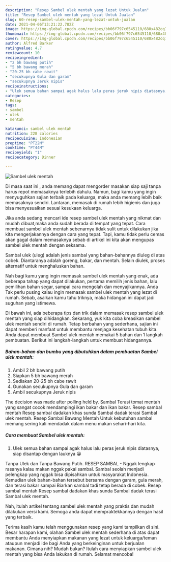 ```yaml
---
description: "Resep Sambel ulek mentah yang lezat Untuk Jualan"
title: "Resep Sambel ulek mentah yang lezat Untuk Jualan"
slug: 60-resep-sambel-ulek-mentah-yang-lezat-untuk-jualan
date: 2021-04-06T13:21:22.782Z
image: https://img-global.cpcdn.com/recipes/bb06f797c6545110/680x482cq70/sambel-ulek-mentah-foto-resep-utama.jpg
thumbnail: https://img-global.cpcdn.com/recipes/bb06f797c6545110/680x482cq70/sambel-ulek-mentah-foto-resep-utama.jpg
cover: https://img-global.cpcdn.com/recipes/bb06f797c6545110/680x482cq70/sambel-ulek-mentah-foto-resep-utama.jpg
author: Alfred Barker
ratingvalue: 4.7
reviewcount: 10
recipeingredient:
- "2 bh bawang putih"
- "5 bh bawang merah"
- "20-25 bh cabe rawit"
- "secukupnya Gula dan garam"
- "secukupnya Jeruk nipis"
recipeinstructions:
- "Ulek semua bahan sampai agak halus lalu peras jeruk nipis diatasnya, siap disantap dengan lauknya 😀"
categories:
- Resep
tags:
- sambel
- ulek
- mentah

katakunci: sambel ulek mentah 
nutrition: 228 calories
recipecuisine: Indonesian
preptime: "PT22M"
cooktime: "PT44M"
recipeyield: "1"
recipecategory: Dinner

---
```



![Sambel ulek mentah](https://img-global.cpcdn.com/recipes/bb06f797c6545110/680x482cq70/sambel-ulek-mentah-foto-resep-utama.jpg)

Di masa  saat ini , anda memang dapat mengorder masakan siap saji tanpa harus repot memasaknya terlebih dahulu. Namun, bagi kamu yang ingin menyuguhkan sajian terbaik pada keluarga, maka anda memang lebih baik memasaknya sendiri. Lantaran, memasak di rumah lebih higienis dan juga bisa menyesuaikan sesuai kesukaan keluarga.

Jika anda sedang mencari ide resep sambel ulek mentah yang nikmat dan mudah dibuat,maka anda sudah berada di tempat yang tepat. Cara membuat sambel ulek mentah  sebenarnya tidak sulit untuk dilakukan jika kita mengerjakannya dengan cara yang tepat. Tapi, kamu tidak perlu cemas akan gagal dalam memasaknya 
sebab di artikel ini kita akan mengupas sambel ulek mentah dengan seksama.  

Sambal ulek (uleg) adalah jenis sambal yang bahan-bahannya diuleg di atas cobek. Diantaranya adalah goreng, bakar, dan mentah. Selain diulek, proses alternatif untuk menghaluskan bahan.

Nah bagi kamu yang ingin memasak sambel ulek mentah yang enak, ada beberapa tahap yang dapat dilakukan, pertama memilih jenis bahan, lalu pemilihan bahan segar, sampai cara mengolah dan menyajikannya. Anda Tak perlu pusing kalau ingin memasak sambel ulek mentah yang lezat di rumah. Sebab, asalkan kamu  tahu triknya, maka hidangan ini dapat jadi suguhan yang istimewa.

Di bawah ini, ada beberapa tips dan trik dalam memasak resep sambel ulek mentah yang siap dihidangkan. Sekarang, yuk kita coba kreasikan sambel ulek mentah sendiri di rumah. Tetap berbahan yang sederhana, sajian ini dapat memberi manfaat untuk membantu menjaga kesehatan tubuh kita. Anda dapat membuat Sambel ulek mentah memakai 5 bahan dan 1 langkah pembuatan. Berikut ini langkah-langkah untuk membuat hidangannya.

<!--inarticleads1-->

##### Bahan-bahan dan bumbu yang dibutuhkan dalam pembuatan Sambel ulek mentah:

1. Ambil 2 bh bawang putih
1. Siapkan 5 bh bawang merah
1. Sediakan 20-25 bh cabe rawit
1. Gunakan secukupnya Gula dan garam
1. Ambil secukupnya Jeruk nipis


The decision was made after polling held by. Sambal Terasi tomat mentah yang sangat cocok mendampingi ikan bakar dan ikan bakar. Resep sambal mentah Resep sambal dadakan khas sunda Sambal dadak terasi Sambal ulek mentah. Resep Sambal Bawang Mentah Untuk kebutuhan sambal memang sering kali mendadak dalam menu makan sehari-hari kita. 

<!--inarticleads2-->

##### Cara membuat Sambel ulek mentah:

1. Ulek semua bahan sampai agak halus lalu peras jeruk nipis diatasnya, siap disantap dengan lauknya 😀


Tanpa Ulek dan Tanpa Bawang Putih. RESEP SAMBAL - Nggak lengkap rasanya kalau makan nggak pakai sambal. Sambal seolah menjadi pelengkap yang nggak bisa dipisahkan untuk masyarakat Indonesia. Kemudian ulek bahan-bahan tersebut bersama dengan garam, gula merah, dan terasi bakar sampai Biarkan sambal tadi tetap berada di cobek. Resep sambal mentah Resep sambal dadakan khas sunda Sambal dadak terasi Sambal ulek mentah. 

Nah, itulah artikel tentang  sambel ulek mentah  yang praktis dan mudah dilakukan versi kami. Semoga anda dapat mempraktekkannya dengan hasil yang terbaik. 

Terima kasih kamu telah menggunakan resep yang kami tampilkan di sini. Besar harapan kami, olahan  Sambel ulek mentah sederhana di atas dapat membantu Anda menyiapkan makanan yang lezat untuk keluarga/teman ataupun menjadi ide bagi Anda yang berkeinginan untuk berjualan makanan. Gimana nih? Mudah bukan? Itulah cara menyiapkan sambel ulek mentah yang bisa Anda lakukan di rumah. Selamat mencoba!

